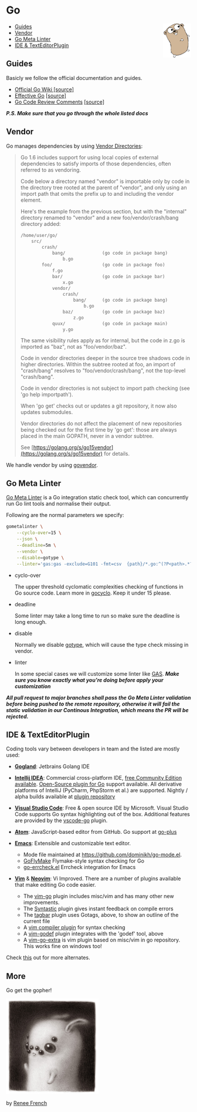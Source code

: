 # Go 

<p align="center">
<img src="./img/gopher.png" width="15%" align="right">
<ul>
<li><a href="#guides">Guides</a></li>
<li><a href="#vendor">Vendor</a></li>
<li><a href="#go-meta-linter">Go Meta Linter</a></li>
<li><a href="#ide-texteditorplugin">IDE & TextEditorPlugin</a></li>
</ul>
</p>

## Guides

Basicly we follow the official documentation and guides.  

- [Official Go Wiki [source]](https://github.com/golang/go/wiki)
- [Effective Go](./effective_go.md) [[source]](https://golang.org/doc/effective_go.html)
- [Go Code Review Comments](./go_code_review_comments.md) [[source]](https://github.com/golang/go/wiki/CodeReviewComments)

__*P.S. Make sure that you go through the whole listed docs*__

## Vendor

Go manages dependencies by using [Vendor Directories](https://golang.org/cmd/go/#hdr-Vendor_Directories):

> Go 1.6 includes support for using local copies of external dependencies to satisfy imports of those dependencies, often referred to as vendoring.
> 
> Code below a directory named "vendor" is importable only by code in the directory tree rooted at the parent of "vendor", and only using an import path that omits the prefix up to and including the vendor element.
> 
> Here's the example from the previous section, but with the "internal" directory renamed to "vendor" and a new foo/vendor/crash/bang directory added:
> 
> ```
> /home/user/go/
>     src/
>         crash/
>             bang/              (go code in package bang)
>                 b.go
>         foo/                   (go code in package foo)
>             f.go
>             bar/               (go code in package bar)
>                 x.go
>             vendor/
>                 crash/
>                     bang/      (go code in package bang)
>                         b.go
>                 baz/           (go code in package baz)
>                     z.go
>             quux/              (go code in package main)
>                 y.go
> ```
> 
> The same visibility rules apply as for internal, but the code in z.go is imported as "baz", not as "foo/vendor/baz".
> 
> Code in vendor directories deeper in the source tree shadows code in higher directories. Within the subtree rooted at foo, an import of "crash/bang" resolves to "foo/vendor/crash/bang", not the top-level "crash/bang".
> 
> Code in vendor directories is not subject to import path checking (see 'go help importpath').
> 
> When 'go get' checks out or updates a git repository, it now also updates submodules.
> 
> Vendor directories do not affect the placement of new repositories being checked out for the first time by 'go get': those are always placed in the main GOPATH, never in a vendor subtree.
> 
> See [https://golang.org/s/go15vendor](https://golang.org/s/go15vendor) for details.

We handle vendor by using [govendor](github.com/kardianos/govendor). 

## Go Meta Linter 

[Go Meta Linter](https://github.com/alecthomas/gometalinter) is a Go integration static check tool, which can concurrently run Go lint tools and normalise their output.

Following are the normal parameters we specify:

```bash
gometalinter \
    --cyclo-over=15 \
    --json \
    --deadline=5m \
    --vendor \
    --disable=gotype \
    --linter='gas:gas -exclude=G101 -fmt=csv  {path}/*.go:^(?P<path>.*?\.go),(?P<line>\d+),(?P<message>[^,]+,[^,]+,[^,]+)' \
```

- cyclo-over 

    The upper threshold cyclomatic complexities checking of functions in Go source code. Learn more in [gocyclo](https://github.com/alecthomas/gocyclo). Keep it under 15 please.

- deadline

    Some linter may take a long time to run so make sure the deadline is long enough.

- disable

    Normally we disable [gotype](https://godoc.org/golang.org/x/tools/cmd/gotype), which will cause the type check missing in vendor. 

- linter

    In some special cases we will customize some linter like [GAS](https://github.com/GoASTScanner/gas). __*Make sure you know exactly what you're doing before apply your customization*__

__*All pull request to major branches shall pass the Go Meta Linter validation before being pushed to the remote repository, otherwise it will fail the static validation in our Continous Integration, which means the PR will be rejected.*__

## IDE & TextEditorPlugin

Coding tools vary between developers in team and the listed are mostly used:


* **[Gogland](https://www.jetbrains.com/go/)**: Jetbrains Golang IDE

* **[Intellij IDEA](http://www.jetbrains.com/idea/)**: Commercial cross-platform IDE, [free Community Edition available](http://www.jetbrains.com/idea/download/index.html). [Open-Source plugin for Go](https://plugins.jetbrains.com/plugin/?id=5047) support available. All derivative platforms of IntelliJ (PyCharm, PhpStorm et al.) are supported. Nightly / alpha builds available at [plugin repository](https://github.com/go-lang-plugin-org/go-lang-idea-plugin)

* **[Visual Studio Code](https://code.visualstudio.com/)**: Free & open source IDE by Microsoft. Visual Studio Code supports Go syntax highlighting out of the box. Additional features are provided by the [vscode-go](https://github.com/Microsoft/vscode-go) plugin.

* **[Atom](http://www.atom.io)**: JavaScript-based editor from GitHub. Go support at [go-plus](https://github.com/joefitzgerald/go-plus)

* **[Emacs](https://www.gnu.org/software/emacs/)**: Extensible and customizable text editor.
    * Mode file maintained at https://github.com/dominikh/go-mode.el.
    * [GoFlyMake](https://github.com/dougm/goflymake) Flymake-style syntax checking for Go
    * [go-errcheck.el](https://github.com/dominikh/go-errcheck.el) Errcheck integration for Emacs

* **[Vim](http://www.vim.org/)** & **[Neovim](https://neovim.io/)**: Vi Improved. There are a number of plugins available that make editing Go code easier.
    * The [vim-go](https://github.com/fatih/vim-go) plugin includes misc/vim and has many other new improvements.
    * The [Syntastic](https://github.com/scrooloose/syntastic) plugin gives instant feedback on compile errors
    * The [tagbar](https://github.com/majutsushi/tagbar) plugin uses Gotags, above, to show an outline of the current file
    * A [vim compiler plugin](https://github.com/rjohnsondev/vim-compiler-go) for syntax checking
    * A [vim-godef](https://github.com/dgryski/vim-godef) plugin integrates with the 'godef' tool, above
    * A [vim-go-extra](https://github.com/vim-jp/vim-go-extra) is vim plugin based on misc/vim in go repository. This works fine on windows too!

Check [this](https://github.com/golang/go/wiki/IDEsAndTextEditorPlugins) out for more alternates.

## More

Go get the gopher!

<img src="./img/spiderbunnys.jpg" width="50%">

by [Renee French](http://reneefrench.blogspot.com/)